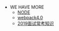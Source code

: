 - WE HAVE MORE
    - <a href="/mybook/nodejs">NODE</a>
    - <a href="./">webpack4.0</a>
    - <a href="/mybook/2019面试常考知识">2019面试常考知识</a>
